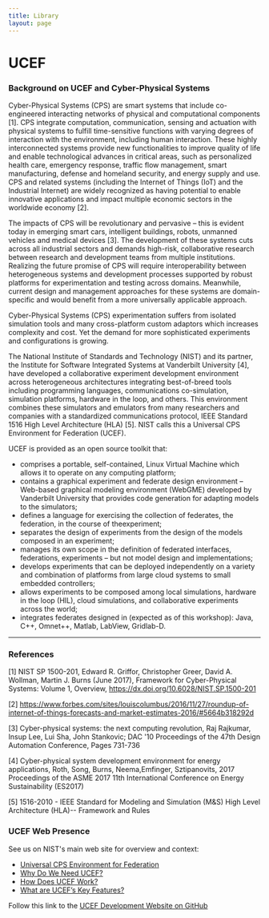 ```yaml
---
title: Library
layout: page
---
```


# UCEF

### Background on UCEF and Cyber-Physical Systems

Cyber-Physical Systems (CPS) are smart systems that include co-engineered interacting networks of physical and computational components [1].  CPS integrate computation, communication, sensing and actuation with physical systems to fulfill time-sensitive functions with varying degrees of interaction with the environment, including human interaction.  These highly interconnected systems provide new functionalities to improve quality of life and enable technological advances in critical areas, such as personalized health care, emergency response, traffic flow management, smart manufacturing, defense and homeland security, and energy supply and use.  CPS and related systems (including the Internet of Things (IoT) and the Industrial Internet) are widely recognized as having potential to enable innovative applications and impact multiple economic sectors in the worldwide economy [2].

The impacts of CPS will be revolutionary and pervasive – this is evident today in emerging smart cars, intelligent buildings, robots, unmanned vehicles and medical devices [3]. The development of these systems cuts across all industrial sectors and demands high-risk, collaborative research between research and development teams from multiple institutions. Realizing the future promise of CPS will require interoperability between heterogeneous systems and development processes supported by robust platforms for experimentation and testing across domains. Meanwhile, current design and management approaches for these systems are domain-specific and would benefit from a more universally applicable approach.

Cyber-Physical Systems (CPS) experimentation suffers from isolated simulation tools and many cross-platform custom adaptors which increases complexity and cost. Yet the demand for more sophisticated experiments and configurations is growing.

The National Institute of Standards and Technology (NIST) and its partner, the Institute for Software Integrated Systems at Vanderbilt University [4], have developed a collaborative experiment development environment across heterogeneous architectures integrating best-of-breed tools including programming languages, communications co-simulation, simulation platforms, hardware in the loop, and others. This environment combines these simulators and emulators from many researchers and companies with a standardized communications protocol, IEEE Standard 1516 High Level Architecture (HLA) [5]. NIST calls this a Universal CPS Environment for Federation (UCEF).

UCEF is provided as an open source toolkit that:

* comprises a portable, self-contained, Linux Virtual Machine which allows it to operate on any computing platform;
* contains a graphical experiment and federate design environment – Web-based graphical modeling environment (WebGME) developed by Vanderbilt University that provides code generation for adapting models to the simulators;
* defines a language for exercising the collection of federates, the federation, in the course of theexperiment;
* separates the design of experiments from the design of the models composed in an experiment;
* manages its own scope in the definition of federated interfaces, federations, experiments – but not model design and implementations;
* develops experiments that can be deployed independently on a variety and combination of platforms from large cloud systems to small embedded controllers;
* allows experiments to be composed among local simulations, hardware in the loop (HIL), cloud simulations, and collaborative experiments across the world;
* integrates federates designed in (expected as of this workshop): Java, C++, Omnet++, Matlab, LabView, Gridlab-D.


---


### References
[1]	NIST SP 1500-201, Edward R. Griffor, Christopher Greer, David A. Wollman, Martin J. Burns (June 2017), Framework for Cyber-Physical Systems: Volume 1, Overview, https://dx.doi.org/10.6028/NIST.SP.1500-201  

[2]	https://www.forbes.com/sites/louiscolumbus/2016/11/27/roundup-of-internet-of-things-forecasts-and-market-estimates-2016/#5664b318292d  
 
[3]	Cyber-physical systems: the next computing revolution, Raj Rajkumar, Insup Lee, Lui Sha, John Stankovic; DAC '10 Proceedings of the 47th Design Automation Conference, Pages 731-736  

[4]	Cyber-physical system development environment for energy applications, Roth, Song, Burns, Neema,Emfinger, Sztipanovits, 2017 Proceedings of the ASME 2017 11th International Conference on Energy Sustainability (ES2017)  

[5]	1516-2010 - IEEE Standard for Modeling and Simulation (M&S) High Level Architecture (HLA)-- Framework and Rules  

### UCEF Web Presence


See us on NIST's main web site for overview and context:

- [Universal CPS Environment for Federation](https://www.nist.gov/el/cyber-physical-systems/ucef-universal-cps-environment-federation)
- [Why Do We Need UCEF?](https://www.nist.gov/el/cyber-physical-systems/why-do-we-need-ucef)
- [How Does UCEF Work?](https://www.nist.gov/el/cyber-physical-systems/how-does-ucef-work)
- [What are UCEF’s Key Features?](https://www.nist.gov/el/cyber-physical-systems/what-are-ucefs-key-features)


Follow this link to the [UCEF Development Website on GitHub](https://github.com/usnistgov/ucef)
 

